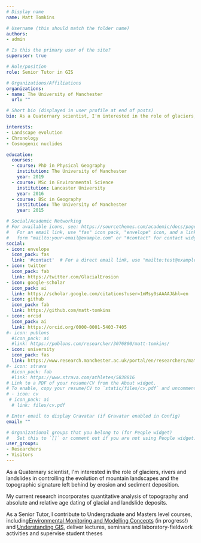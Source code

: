 ```yaml
---
# Display name
name: Matt Tomkins

# Username (this should match the folder name)
authors:
- admin

# Is this the primary user of the site?
superuser: true

# Role/position
role: Senior Tutor in GIS

# Organizations/Affiliations
organizations:
- name: The University of Manchester
  url: ""

# Short bio (displayed in user profile at end of posts)
bio: As a Quaternary scientist, I'm interested in the role of glaciers, rivers and landslides in controlling the evolution of mountain landscapes and the topographic signature left behind by erosion and sediment deposition. My current research incorporates quantitative analysis of topography and absolute and relative age dating of glacial and landslide deposits. 

interests:
- Landscape evolution 
- Chronology
- Cosmogenic nuclides

education:
  courses:
  - course: PhD in Physical Geography
    institution: The University of Manchester
    year: 2019
  - course: MSc in Environmental Science
    institution: Lancaster University
    year: 2016
  - course: BSc in Geography
    institution: The University of Manchester
    year: 2015

# Social/Academic Networking
# For available icons, see: https://sourcethemes.com/academic/docs/page-builder/#icons
#   For an email link, use "fas" icon pack, "envelope" icon, and a link in the
#   form "mailto:your-email@example.com" or "#contact" for contact widget.
social:
- icon: envelope
  icon_pack: fas
  link: '#contact'  # For a direct email link, use "mailto:test@example.org".
- icon: twitter
  icon_pack: fab
  link: https://twitter.com/GlacialErosion
- icon: google-scholar
  icon_pack: ai
  link: https://scholar.google.com/citations?user=1mMsy0sAAAAJ&hl=en
- icon: github
  icon_pack: fab
  link: https://github.com/matt-tomkins
- icon: orcid
  icon_pack: ai
  link: https://orcid.org/0000-0001-5403-7405
#- icon: publons
  #icon_pack: ai
  #link: https://publons.com/researcher/3076800/matt-tomkins/
- icon: university
  icon_pack: fas
  link: https://www.research.manchester.ac.uk/portal/en/researchers/matt-tomkins(c8615701-331f-428d-aeb4-b306b062fe03).html
#- icon: strava
  #icon_pack: fab
  #link: https://www.strava.com/athletes/5838816
# Link to a PDF of your resume/CV from the About widget.
# To enable, copy your resume/CV to `static/files/cv.pdf` and uncomment the lines below.
# - icon: cv
 # icon_pack: ai
  # link: files/cv.pdf

# Enter email to display Gravatar (if Gravatar enabled in Config)
email: ""

# Organizational groups that you belong to (for People widget)
#   Set this to `[]` or comment out if you are not using People widget.
user_groups:
- Researchers
- Visitors
---
```


As a Quaternary scientist, I'm interested in the role of glaciers, rivers and landslides in controlling the evolution of mountain landscapes and the topographic signature left behind by erosion and sediment deposition. 

My current research incorporates quantitative analysis of topography and absolute and relative age dating of glacial and landslide deposits. 

As a Senior Tutor, I contribute to Undergraduate and Masters level courses, including[Environmental Monitoring and Modelling Concepts](https://matt-tomkins.github.io/GEOG-70581/) (in progress!) and [Understanding GIS](https://www.manchester.ac.uk/study/masters/courses/list/02180/msc-environmental-monitoring-modelling-and-reconstruction/all-content/GEOG71552#course-unit-details), deliver lectures, seminars and laboratory-fieldwork activities and supervise student theses

